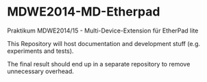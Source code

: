 MDWE2014-MD-Etherpad
====================

Praktikum MDWE2014/15 - Multi-Device-Extension für EtherPad lite

This Repository will host documentation and development stuff (e.g. experiments and tests).

The final result should end up in a separate repository to remove unnecessary overhead.
